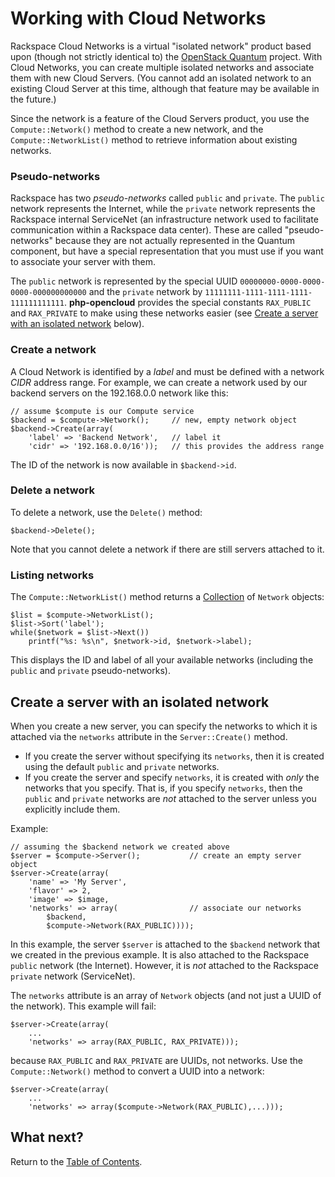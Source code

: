 Working with Cloud Networks
===========================

Rackspace Cloud Networks is a virtual "isolated network" product
based upon (though not strictly identical to) the [OpenStack
Quantum](http://quantum.openstack.org) project. With Cloud Networks,
you can create multiple isolated networks and associate them with
new Cloud Servers.  (You cannot add an isolated network to an
existing Cloud Server at this time, although that feature may be
available in the future.)

Since the network is a feature of the Cloud Servers product, you
use the `Compute::Network()` method to create a new network, and
the `Compute::NetworkList()` method to retrieve information about
existing networks.

### Pseudo-networks

Rackspace has two *pseudo-networks* called `public` and `private`.
The `public` network represents the Internet, while the `private`
network represents the Rackspace internal ServiceNet (an infrastructure
network used to facilitate communication within a Rackspace data
center). These are called "pseudo-networks" because they are not
actually represented in the Quantum component, but have a special
representation that you must use if you want to associate your
server with them.

The `public` network is represented by the special UUID
`00000000-0000-0000-0000-000000000000` and the `private` network
by `11111111-1111-1111-1111-111111111111`. <b>php-opencloud</b>
provides the special constants `RAX_PUBLIC` and `RAX_PRIVATE` to
make using these networks easier (see [Create a server with an
isolated network](#server) below).

<a name="create"></a>
### Create a network

A Cloud Network is identified by a *label* and must be defined with
a network *CIDR* address range. For example, we can create a network
used by our backend servers on the 192.168.0.0 network like this:

	// assume $compute is our Compute service
	$backend = $compute->Network();		// new, empty network object
	$backend->Create(array(
		'label' => 'Backend Network',	// label it
		'cidr' => '192.168.0.0/16'));	// this provides the address range

The ID of the network is now available in `$backend->id`.

<a name="delete"></a>
### Delete a network

To delete a network, use the `Delete()` method:

	$backend->Delete();

Note that you cannot delete a network if there are still servers 
attached to it.

### Listing networks

The `Compute::NetworkList()` method returns a [Collection](collections.md) of
`Network` objects:

	$list = $compute->NetworkList();
	$list->Sort('label');
	while($network = $list->Next())
		printf("%s: %s\n", $network->id, $network->label);

This displays the ID and label of all your available networks
(including the `public` and `private` pseudo-networks).

<a name="server"></a>
## Create a server with an isolated network

When you create a new server, you can specify the networks to which
it is attached via the `networks` attribute in the `Server::Create()`
method.

* If you create the server without specifying its `networks`, then it is created
  using the default `public` and `private` networks.
* If you create the server and specify `networks`, it is created with *only* the
  networks that you specify. That is, if you specify `networks`, then the
  `public` and `private` networks are *not* attached to the server unless you
  explicitly include them.

Example:

	// assuming the $backend network we created above
	$server = $compute->Server();			// create an empty server object
	$server->Create(array(
		'name' => 'My Server',
		'flavor' => 2,
		'image' => $image,
		'networks' => array(				// associate our networks
			$backend,
			$compute->Network(RAX_PUBLIC))));

In this example, the server `$server` is attached to the `$backend`
network that we created in the previous example. It is also attached
to the Rackspace `public` network (the Internet). However, it is
*not* attached to the Rackspace `private` network (ServiceNet).

The `networks` attribute is an array of `Network` objects (and not
just a UUID of the network). This example will fail:

	$server->Create(array(
		...
		'networks' => array(RAX_PUBLIC, RAX_PRIVATE)));

because `RAX_PUBLIC` and `RAX_PRIVATE` are UUIDs, not networks. Use
the `Compute::Network()` method to convert a UUID into a network:

	$server->Create(array(
		...
		'networks' => array($compute->Network(RAX_PUBLIC),...)));

## What next?

Return to the [Table of Contents](toc.md).
